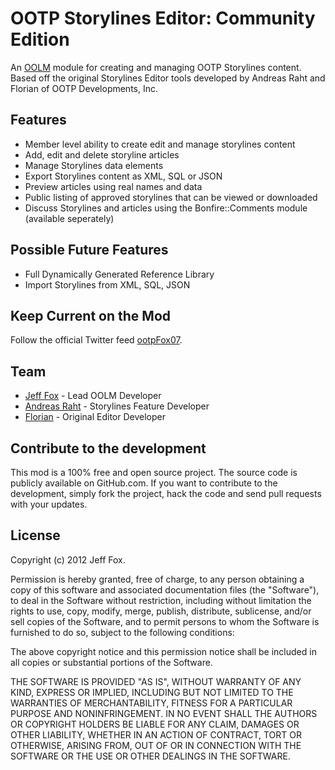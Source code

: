# OOTP Storylines Editor: Community Edition

An [OOLM](https://github.com/jfox015/OOTP-Online-League-Manager) module for creating and managing OOTP Storylines content. Based off the original Storylines Editor tools developed by Andreas Raht and Florian of OOTP Developments, Inc.

## Features

- Member level ability to create edit and manage storylines content
- Add, edit and delete storyline articles
- Manage Storylines data elements
- Export Storylines content as XML, SQL or JSON
- Preview articles using real names and data
- Public listing of approved storylines that can be viewed or downloaded
- Discuss Storylines and articles using the Bonfire::Comments module (available seperately)

## Possible Future Features

- Full Dynamically Generated Reference Library
- Import Storylines from XML, SQL, JSON

## Keep Current on the Mod

Follow the official Twitter feed [ootpFox07](http://twitter.com/#!/ootpFox07).
  
## Team

- [Jeff Fox](http://www.aeoliandigital.com/) - Lead OOLM Developer
- [Andreas Raht](http://www.ootpdevelopments.com/board/members/andreas-raht.html) - Storylines Feature Developer
- [Florian](http://www.ootpdevelopments.com/board/members/florian.html) - Original Editor Developer

## Contribute to the development

This mod is a 100% free and open source project. The source code is publicly available on GitHub.com. If you want to contribute to the development, simply fork the project, hack the code and send pull requests with your updates.

## License

Copyright (c) 2012 Jeff Fox.

Permission is hereby granted, free of charge, to any person obtaining a copy
of this software and associated documentation files (the "Software"), to deal
in the Software without restriction, including without limitation the rights
to use, copy, modify, merge, publish, distribute, sublicense, and/or sell
copies of the Software, and to permit persons to whom the Software is
furnished to do so, subject to the following conditions:

The above copyright notice and this permission notice shall be included in
all copies or substantial portions of the Software.

THE SOFTWARE IS PROVIDED "AS IS", WITHOUT WARRANTY OF ANY KIND, EXPRESS OR
IMPLIED, INCLUDING BUT NOT LIMITED TO THE WARRANTIES OF MERCHANTABILITY,
FITNESS FOR A PARTICULAR PURPOSE AND NONINFRINGEMENT. IN NO EVENT SHALL THE
AUTHORS OR COPYRIGHT HOLDERS BE LIABLE FOR ANY CLAIM, DAMAGES OR OTHER
LIABILITY, WHETHER IN AN ACTION OF CONTRACT, TORT OR OTHERWISE, ARISING FROM,
OUT OF OR IN CONNECTION WITH THE SOFTWARE OR THE USE OR OTHER DEALINGS IN
THE SOFTWARE.